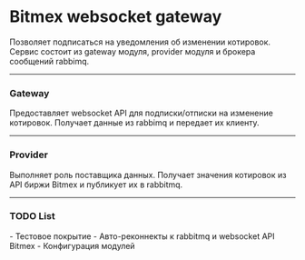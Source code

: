<h1>Bitmex websocket gateway</h1>

Позволяет подписаться на уведомления об изменении котировок.
Сервис состоит из gateway модуля, provider модуля и брокера сообщений rabbimq.
___

<h3>Gateway</h3>

Предоставляет websocket API для подписки/отписки на изменение котировок.
Получает данные из rabbimq и передает их клиенту.
____

<h3>Provider</h3>

Выполняет роль поставщика данных. Получает значения котировок из API биржи Bitmex
и публикует их в rabbitmq.

____

<h3>TODO List</h3>
- Тестовое покрытие
- Авто-реконнекты к rabbitmq и websocket API Bitmex 
- Конфигурация модулей